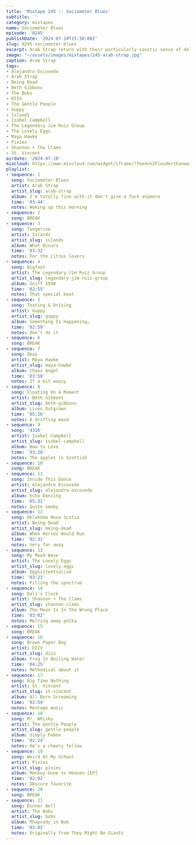 ```yaml
---
title: 'Mixtape 245 :: Sociometer Blues'
subtitle: ''
category: mixtapes
name: Sociometer Blues
episode: '0245'
publishDate: '2024-07-10T15:30:00Z'
slug: 0245-sociometer-blues
excerpt: Arab Strap return with their particularly caustic sense of delicacy.
image: "~/assets/images/mixtapes/245-arab-strap.jpg"
caption: Arab Strap
tags:
- Alejandro Escovedo
- Arab Strap
- Being Dead
- Beth Gibbons
- The Bobs
- DIIV
- The Gentle People
- Guppy
- Islands
- Isobel Campbell
- The Legendary Jim Ruiz Group
- The Lovely Eggs
- Maya Hawke
- Pixies
- Shannon + The Clams
- St. Vincent
airdate: '2024-07-10'
mixcloud: https://www.mixcloud.com/widget/iframe/?feed=%2Flouderthanwar%2Fthe-mixtape-245-sociometer-blues-2024-07-11%2F&hide_artwork=1&hide_cover=1
playlist:
- sequence: 1
  song: Sociometer Blues
  artist: Arab Strap
  artist_slug: arab-strap
  album: I'm totally fine with it don't give a fuck anymore
  time: '03:44'
  notes: Waking up this morning
- sequence: 2
  song: BREAK
- sequence: 3
  song: Tangerine
  artist: Islands
  artist_slug: islands
  album: What Occurs
  time: '03:32'
  notes: For the citrus lovers
- sequence: 4
  song: Bigfoot
  artist: The Legendary Jim Ruiz Group
  artist_slug: legendary-jim-ruiz-group
  album: Sniff 1998
  time: '02:55'
  notes: That special beat
- sequence: 5
  song: Texting & Driving
  artist: Guppy
  artist_slug: guppy
  album: Something Is Happening…
  time: '02:59'
  notes: Don’t do it
- sequence: 6
  song: BREAK
- sequence: 7
  song: Okay
  artist: Maya Hawke
  artist_slug: maya-hawke
  album: Chaos Angel
  time: '03:58'
  notes: If a bit woozy
- sequence: 8
  song: Floating On A Moment
  artist: Beth Gibbons
  artist_slug: beth-gibbons
  album: Lives Outgrown
  time: '05:26'
  notes: A drifting mood
- sequence: 9
  song: '4316'
  artist: Isobel Campbell
  artist_slug: isobel-campbell
  album: Bow to Love
  time: '03:20'
  notes: The apples in Scottish
- sequence: 10
  song: BREAK
- sequence: 11
  song: Inside This Dance
  artist: Alejandro Escovedo
  artist_slug: alejandro-escovedo
  album: Echo Dancing
  time: '05:31'
  notes: Quite smoky
- sequence: 12
  song: Oklahoma Nova Scotia
  artist: Being Dead
  artist_slug: being-dead
  album: When Horses Would Run
  time: '02:31'
  notes: Very far away
- sequence: 13
  song: My Mood Wave
  artist: The Lovely Eggs
  artist_slug: lovely-eggs
  album: Eggsistentialism
  time: '03:23'
  notes: Filling the spectrum
- sequence: 14
  song: Dalí's Clock
  artist: Shannon + The Clams
  artist_slug: shannon-clams
  album: The Moon Is In The Wrong Place
  time: '03:02'
  notes: Melting away polka
- sequence: 15
  song: BREAK
- sequence: 16
  song: Brown Paper Bag
  artist: DIIV
  artist_slug: diiv
  album: Frog In Boiling Water
  time: '04:25'
  notes: Methodical about it
- sequence: 17
  song: Big Time Nothing
  artist: St. Vincent
  artist_slug: st-vincent
  album: All Born Screaming
  time: '02:59'
  notes: Montage music
- sequence: 18
  song: Mr. Whisky
  artist: The Gentle People
  artist_slug: gentle-people
  album: Simply Faboo
  time: '02:24'
  notes: He’s a cheery fellow
- sequence: 19
  song: Weird At My School
  artist: Pixies
  artist_slug: pixies
  album: Monkey Gone to Heaven [EP]
  time: '02:02'
  notes: Obscure favorite
- sequence: 20
  song: BREAK
- sequence: 21
  song: Dinner Bell
  artist: The Bobs
  artist_slug: bobs
  album: Rhapsody in Bob
  time: '02:02'
  notes: Originally from They Might Be Giants
---
```



